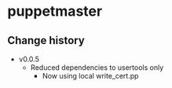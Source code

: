 puppetmaster
============

Change history
--------------

* v0.0.5
    * Reduced dependencies to usertools only
        * Now using local write_cert.pp
